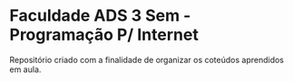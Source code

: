 # Faculdade ADS 3 Sem - Programação P/ Internet

Repositório criado com a finalidade de organizar os coteúdos aprendidos em aula.
